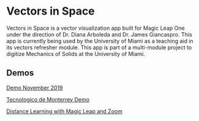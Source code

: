 # Vectors in Space

Vectors in Space is a vector visualization app built for Magic Leap One under the direction of Dr. Diana Arboleda and Dr. James Giancaspro. This app is currently being used by the University of Miami as a teaching aid in its vectors refresher module. 
This app is part of a multi-module project to digitize Mechanics of Solids at the University of Miami. 

## Demos
[Demo November 2019](https://www.youtube.com/watch?v=hWGm8BkqRS0&list=PLYgLXFALipKLwQje4tqpVNcV0GOGIA3nW&index=3)

[Tecnologico de Monterrey Demo](https://www.youtube.com/watch?v=02YPXFwdWvE&list=PLYgLXFALipKLwQje4tqpVNcV0GOGIA3nW&index=6&t=0s)

[Distance Learning with Magic Leap and Zoom](https://www.youtube.com/watch?v=ffNBdWFU3vE)
